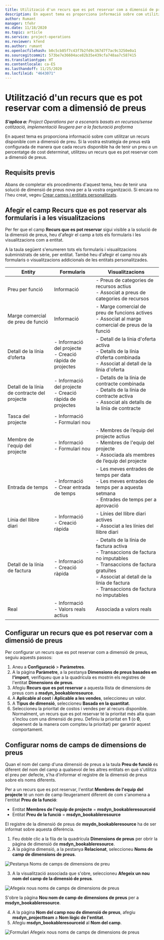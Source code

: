 ```yaml
---
title: Utilització d'un recurs que es pot reservar com a dimensió de preus
description: En aquest tema es proporciona informació sobre com utilitzar un recurs disponible com a dimensió de preu.
author: Rumant
manager: tfehr
ms.date: 11/18/2020
ms.topic: article
ms.service: project-operations
ms.reviewer: kfend
ms.author: rumant
ms.openlocfilehash: b0c5cb85f7c43f7b2fd9c367d7f7ac9c3250e0a1
ms.sourcegitcommit: 573be7e36604ace82b35e439cfa748aa7c587415
ms.translationtype: HT
ms.contentlocale: ca-ES
ms.lasthandoff: 11/25/2020
ms.locfileid: "4643071"
---
```

# <a name="use-a-bookable-resource-as-a-pricing-dimension"></a>Utilització d'un recurs que es pot reservar com a dimensió de preus

 _**S'aplica a:** Project Operations per a escenaris basats en recursos/sense cotització, implementació lleugera per a la facturació proforma_ 

En aquest tema es proporciona informació sobre com utilitzar un recurs disponible com a dimensió de preu. Si la vostra estratègia de preus està configurada de manera que cada recurs disponible ha de tenir un preu o un percentatge de cost determinat, utilitzeu un recurs que es pot reservar com a dimensió de preus.

## <a name="prerequisites"></a>Requisits previs
Abans de completar els procediments d'aquest tema, heu de tenir una solució de dimensió de preus nova per a la vostra organització. Si encara no l'heu creat, vegeu [Crear camps i entitats personalitzats](../pricing-costing/create-custom-fields-entities-pricing-dimensions.md).

## <a name="add-the-bookable-resource-field-to-forms-and-views"></a>Afegir el camp Recurs que es pot reservar als formularis i a les visualitzacions
Per fer que el camp **Recurs que es pot reservar** sigui visible a la solució de la dimensió de preus, heu d'afegir el camp a tots els formularis i les visualitzacions com a entitat.

A la taula següent s'enumeren tots els formularis i visualitzacions subministrats de sèrie, per entitat. També heu d'afegir el camp nou als formularis o visualitzacions addicionals de les entitats personalitzades.

|   Entity        | Formularis   |Visualitzacions        |
| ------------------------------|---------------------------------|----------------------------------|
|  Preu per funció| Informació | - Preus de categories de recursos actius<br> - Associat a preus de categories de recursos |
|  Marge comercial de preu de funció| Informació| - Marge comercial de preu de funcions actives<br>- Associat al marge comercial de preus de la funció |
|  Detall de la línia d’oferta| - Informació del projecte<br>- Creació ràpida de projectes| - Detall de la línia d'oferta activa<br>- Detalls de la línia d’oferta combinada<br>- Associat al detall de la línia d'oferta |
|  Detall de la línia de contracte del projecte| - Informació del projecte<br>- Creació ràpida de projectes| - Detalls de la línia de contracte combinada<br>- Detalls de la línia de contracte activa<br>- Associat als detalls de la línia de contracte |
|  Tasca del projecte| - Informació<br>- Formulari nou| &nbsp; |
|  Membre de l'equip del projecte| - Informació<br>- Formulari nou| - Membres de l’equip del projecte actius<br>- Membres de l'equip del projecte<br>- Associada als membres de l’equip del projecte |
|  Entrada de temps| - Informació<br>- Crear entrada de temps| - Les meves entrades de temps per data<br>- Les meves entrades de temps per a aquesta setmana<br>- Entrades de temps per a aprovació|
|  Línia del llibre diari| - Informació<br>- Creació ràpida| - Línies del llibre diari actives<br>- Associat a les línies del llibre diari |
|  Detall de la línia de factura| - Informació<br>- Creació ràpida| - Detalls de la línia de factura activa<br>- Transaccions de factura no imputables<br>- Transaccions de factura gratuïtes<br>- Associat al detall de la línia de factura <br>- Transaccions de factura no imputables|
|  Real| - Informació<br>- Valors reals actius| Associada a valors reals |

## <a name="set-up-a-bookable-resource-as-a-pricing-dimension"></a>Configurar un recurs que es pot reservar com a dimensió de preus
Per configurar un recurs que es pot reservar com a dimensió de preus, seguiu aquests passos:

1. Aneu a **Configuració** > **Paràmetres**. 
2. A la pàgina **Paràmetre**, a la pestanya **Dimensions de preus basades en l'import**, verifiqueu que a la quadrícula es mostrin els registres de l'entitat **Dimensions de preus**. 
2. Afegiu **Recurs que es pot reservar** a aquesta llista de dimensions de preus com a **msdyn_bookableresource**. 
3. A **Aplicable al cost** i **Aplicable a les vendes**, seleccioneu un valor.
4. A **Tipus de dimensió**, seleccioneu **Basada en la quantitat**. 
5. Seleccioneu la prioritat de costos i vendes per al recurs disponible. Normalment, un recurs que es pot reservar té la prioritat més alta quan s'inclou com una dimensió de preu. Definiu la prioritat en **1** (o **0**, depenent de la manera com compteu la prioritat) per garantir aquest comportament.

## <a name="set-up-pricing-dimension-field-names"></a>Configurar noms de camps de dimensions de preus

Quan el nom del camp d'una dimensió de preus a la taula **Preu de funció** és diferent del nom del camp a qualsevol de les altres entitats en què s'utilitza el preu per defecte, s'ha d'informar el registre de la dimensió de preus sobre els noms diferents.  

Per a un recurs que es pot reservar, l'entitat **Membres de l'equip del projecte** té un nom de camp lleugerament diferent de com s'anomena a l'entitat **Preu de la funció**: 

 - Entitat **Membres de l'equip de projecte** = **msdyn_bookableresourceid**
 - Entitat **Preu de la funció** = **msdyn_bookableresource**

El registre de la dimensió de preus de **msydn_bookableresource** ha de ser informat sobre aquesta diferència.

1. Feu doble clic a la fila de la quadrícula **Dimensions de preus** per obrir la pàgina de dimensió de **msdyn_bookableresource**.
2. A la pàgina dimensió, a la pestanya **Relacionat**, seleccioneu **Noms de camp de dimensions de preus**.

  ![Pestanya Noms de camps de dimensions de preu](media/PD-fieldname.png)

3. A la visualització associada que s'obre, seleccioneu **Afegeix un nou nom del camp de la dimensió de preus**.

  ![Afegeix nous noms de camps de dimensions de preus](media/Add-NewPD-fieldname.png)

  S'obre la pàgina **Nou nom de camp de dimensions de preus** per a **msdyn_bookableresource**. 

4. A la pàgina **Nom del camp nou de dimensió de preus**, afegiu **msdyn_projectteam** a **Nom lògic de l'entitat**.
5. Afegiu **msdyn_bookableresourceid** al **Nom del camp**.

 ![Formulari Afegeix nous noms de camps de dimensions de preus](media/PD-fieldname-Added.png)
